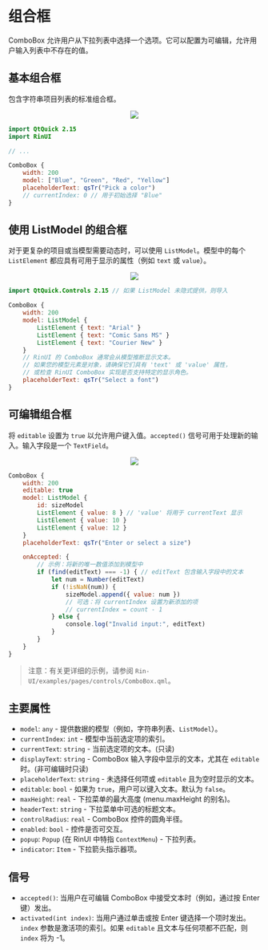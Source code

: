 # 组合框

ComboBox 允许用户从下拉列表中选择一个选项。它可以配置为可编辑，允许用户输入列表中不存在的值。

## 基本组合框

包含字符串项目列表的标准组合框。

<div align="center">
  <img src="/assets/images/BasicInput/ComboBox/combobox-basic.png"> <!-- 占位符：图片路径待确认或创建 -->
</div>

```qml
import QtQuick 2.15
import RinUI

// ...

ComboBox {
    width: 200
    model: ["Blue", "Green", "Red", "Yellow"]
    placeholderText: qsTr("Pick a color")
    // currentIndex: 0 // 用于初始选择 "Blue"
}
```

## 使用 ListModel 的组合框

对于更复杂的项目或当模型需要动态时，可以使用 `ListModel`。模型中的每个 `ListElement` 都应具有可用于显示的属性（例如 `text` 或 `value`）。

<div align="center">
  <img src="/assets/images/BasicInput/ComboBox/combobox-listmodel.png"> <!-- 占位符：图片路径待确认或创建 -->
</div>

```qml
import QtQuick.Controls 2.15 // 如果 ListModel 未隐式提供，则导入

ComboBox {
    width: 200
    model: ListModel {
        ListElement { text: "Arial" }
        ListElement { text: "Comic Sans MS" }
        ListElement { text: "Courier New" }
    }
    // RinUI 的 ComboBox 通常会从模型推断显示文本。
    // 如果您的模型元素是对象，请确保它们具有 'text' 或 'value' 属性，
    // 或检查 RinUI ComboBox 实现是否支持特定的显示角色。
    placeholderText: qsTr("Select a font")
}
```

## 可编辑组合框

将 `editable` 设置为 `true` 以允许用户键入值。`accepted()` 信号可用于处理新的输入。输入字段是一个 `TextField`。

<div align="center">
  <img src="/assets/images/BasicInput/ComboBox/combobox-editable.png"> <!-- 占位符：图片路径待确认或创建 -->
</div>

```qml
ComboBox {
    width: 200
    editable: true
    model: ListModel {
        id: sizeModel
        ListElement { value: 8 } // 'value' 将用于 currentText 显示
        ListElement { value: 10 }
        ListElement { value: 12 }
    }
    placeholderText: qsTr("Enter or select a size")

    onAccepted: {
        // 示例：将新的唯一数值添加到模型中
        if (find(editText) === -1) { // editText 包含输入字段中的文本
            let num = Number(editText)
            if (!isNaN(num)) {
                sizeModel.append({ value: num })
                // 可选：将 currentIndex 设置为新添加的项
                // currentIndex = count - 1 
            } else {
                console.log("Invalid input:", editText)
            }
        }
    }
}
```
> 注意：有关更详细的示例，请参阅 `Rin-UI/examples/pages/controls/ComboBox.qml`。

## 主要属性

*   `model`: `any` - 提供数据的模型（例如，字符串列表、`ListModel`）。
*   `currentIndex`: `int` - 模型中当前选定项的索引。
*   `currentText`: `string` - 当前选定项的文本。(只读)
*   `displayText`: `string` - ComboBox 输入字段中显示的文本，尤其在 `editable` 时。(非可编辑时只读)
*   `placeholderText`: `string` - 未选择任何项或 `editable` 且为空时显示的文本。
*   `editable`: `bool` - 如果为 `true`，用户可以键入文本。默认为 `false`。
*   `maxHeight`: `real` - 下拉菜单的最大高度 (menu.maxHeight 的别名)。
*   `headerText`: `string` - 下拉菜单中可选的标题文本。
*   `controlRadius`: `real` - ComboBox 控件的圆角半径。
*   `enabled`: `bool` - 控件是否可交互。
*   `popup`: `Popup` (在 RinUI 中特指 `ContextMenu`) - 下拉列表。
*   `indicator`: `Item` - 下拉箭头指示器项。

## 信号

*   `accepted()`: 当用户在可编辑 ComboBox 中接受文本时（例如，通过按 Enter 键）发出。
*   `activated(int index)`: 当用户通过单击或按 Enter 键选择一个项时发出。`index` 参数是激活项的索引。如果 `editable` 且文本与任何项都不匹配，则 `index` 将为 -1。
```

